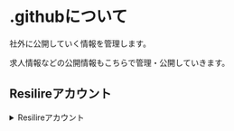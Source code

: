 # .githubについて

社外に公開していく情報を管理します。

求人情報などの公開情報もこちらで管理・公開していきます。

## Resilireアカウント


<details>
<summary>Resilireアカウント</summary>

| アカウント | リンク |
----|---- 
| hatena | [link](https://profile.hatena.ne.jp/resilire-engineer/) |
| connpass | [link](https://resilire.connpass.com/) |

</details>
